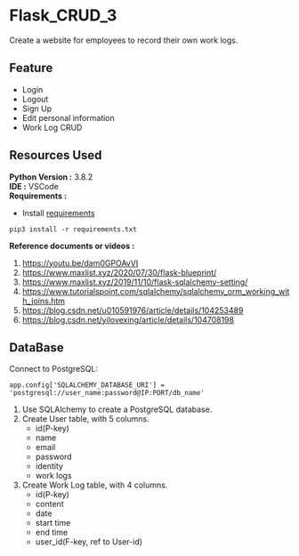 # Flask_CRUD_3

Create a website for employees to record their own work logs.

## Feature

- Login
- Logout
- Sign Up
- Edit personal information
- Work Log CRUD

## Resources Used

**Python Version :** 3.8.2  
**IDE :** VSCode  
**Requirements :**

- Install [requirements](https://github.com/JohnnyHsieh1020/Flask_CRUD_3/blob/main/requirements.txt)

```
pip3 install -r requirements.txt
```

**Reference documents or videos :**

1. https://youtu.be/dam0GPOAvVI
2. https://www.maxlist.xyz/2020/07/30/flask-blueprint/
3. https://www.maxlist.xyz/2019/11/10/flask-sqlalchemy-setting/
4. https://www.tutorialspoint.com/sqlalchemy/sqlalchemy_orm_working_with_joins.htm
5. https://blog.csdn.net/u010591976/article/details/104253489
6. https://blog.csdn.net/yilovexing/article/details/104708198

## DataBase

Connect to PostgreSQL:

```
app.config['SQLALCHEMY_DATABASE_URI'] = 'postgresql://user_name:password@IP:PORT/db_name'
```

1. Use SQLAlchemy to create a PostgreSQL database.
2. Create User table, with 5 columns.
   - id(P-key)
   - name
   - email
   - password
   - identity
   - work logs
3. Create Work Log table, with 4 columns.
   - id(P-key)
   - content
   - date
   - start time
   - end time
   - user_id(F-key, ref to User-id)
